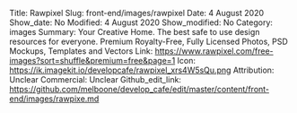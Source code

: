 Title: Rawpixel
Slug: front-end/images/rawpixel
Date: 4 August 2020
Show_date: No
Modified: 4 August 2020
Show_modified: No
Category: images
Summary: Your Creative Home. The best safe to use design resources for everyone. Premium Royalty-Free, Fully Licensed Photos, PSD Mockups, Templates and Vectors
Link: https://www.rawpixel.com/free-images?sort=shuffle&premium=free&page=1
Icon: https://ik.imagekit.io/developcafe/rawpixel_xrs4W5sQu.png
Attribution: Unclear
Commercial: Unclear
Github_edit_link: https://github.com/melboone/develop_cafe/edit/master/content/front-end/images/rawpixe.md